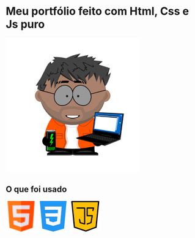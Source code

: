 # Meu portfólio feito com Html, Css e Js puro


![Boneco do bruno](./img/bonecoBruno-para-git.png)

## O que foi usado

![Logo html](./img/html-git.png)
![Logo html](./img/css-git.png)
![Logo html](./img/js-git.png)
